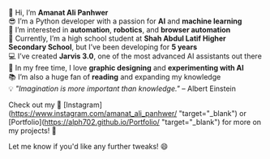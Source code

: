 
👋 Hi, I’m **Amanat Ali Panhwer**  
😎 I’m a Python developer with a passion for **AI** and **machine learning**  
👀 I’m interested in **automation**, **robotics**, and **browser automation**  
🌱 Currently, I’m a high school student at **Shah Abdul Latif Higher Secondary School**, but I’ve been developing for **5 years**  
💻 I’ve created **Jarvis 3.0**, one of the most advanced AI assistants out there  
🎨 In my free time, I love **graphic designing** and **experimenting with AI**  
📚 I’m also a huge fan of **reading** and expanding my knowledge  
💡 *"Imagination is more important than knowledge."* – Albert Einstein  

Check out my 📸 [Instagram](https://www.instagram.com/amanat_ali_panhwer/ "target="_blank") or [Portfolio](https://alph702.github.io/Portfolio/ "target="_blank") for more on my projects! 🚀

Let me know if you'd like any further tweaks! 😄
<!---
Alph702/Alph702 is a ✨ special ✨ repository because its `README.md` (this file) appears on your GitHub profile.
You can click the Preview link to take a look at your changes.
--->
